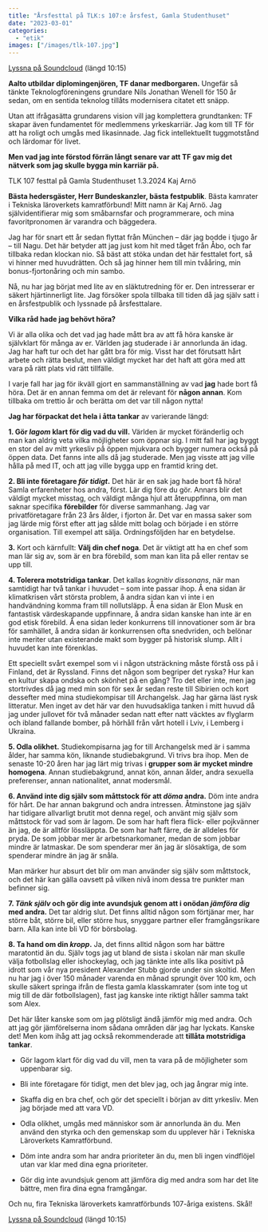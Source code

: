 ```yaml
---
title: "Årsfesttal på TLK:s 107:e årsfest, Gamla Studenthuset"
date: "2023-03-01"
categories:
  - "etik"
images: ["/images/tlk-107.jpg"]
---
```


[Lyssna på Soundcloud](https://soundcloud.com/a-arno/tlk-107) (längd 10:15)

__Aalto utbildar diplomingenjören, TF danar medborgaren.__ Ungefär så tänkte Teknologföreningens grundare Nils Jonathan Wenell för 150 år sedan, om en sentida teknolog tillåts modernisera citatet ett snäpp.

Utan att ifrågasätta grundarens vision vill jag komplettera grundtanken: TF skapar även fundamentet för medlemmens yrkeskarriär. Jag kom till TF för att ha roligt och umgås med likasinnade. Jag fick intellektuellt tuggmotstånd och lärdomar för livet.

__Men vad jag inte förstod förrän långt senare var att TF gav mig det nätverk som jag skulle bygga min karriär på.__


TLK 107 festtal på Gamla Studenthuset 1.3.2024
Kaj Arnö

__Bästa hedersgäster, Herr Bundeskanzler, bästa festpublik__. Bästa kamrater i Tekniska läroverkets kamratförbund! Mitt namn är Kaj Arnö. Jag självidentifierar mig som småbarnsfar och programmerare, och mina favoritpronomen är varandra och bäggedera.

Jag har för snart ett år sedan flyttat från München – där jag bodde i tjugo år – till Nagu. Det här betyder att jag just kom hit med tåget från Åbo, och far tillbaka redan klockan nio. Så bäst att stöka undan det här festtalet fort, så vi hinner med huvudrätten. Och så jag hinner hem till min tvååring, min bonus-fjortonåring och min sambo.

Nå, nu har jag börjat med lite av en släktutredning för er. Den intresserar er säkert hjärtinnerligt lite. Jag försöker spola tillbaka till tiden då jag själv satt i en årsfestpublik och lyssnade på årsfesttalare.

__Vilka råd hade jag behövt höra?__

Vi är alla olika och det vad jag hade mått bra av att få höra kanske är självklart för många av er. Världen jag studerade i är annorlunda än idag. Jag har haft tur och det har gått bra för mig. Visst har det förutsatt hårt arbete och rätta beslut, men väldigt mycket har det haft att göra med att vara på rätt plats vid rätt tillfälle.

I varje fall har jag för ikväll gjort en sammanställning av vad __jag__ hade bort få höra. Det är en annan femma om det är relevant för __någon annan__. Kom tillbaka om trettio år och berätta om det var till någon nytta!

__Jag har förpackat det hela i åtta tankar__ av varierande längd:

__1. Gör *lagom* klart för dig vad du vill.__ Världen är mycket föränderlig och man kan aldrig veta vilka möjligheter som öppnar sig. I mitt fall har jag byggt en stor del av mitt yrkesliv på öppen mjukvara och bygger numera också på öppen data. Det fanns inte alls då jag studerade. Men jag visste att jag ville hålla på med IT, och att jag ville bygga upp en framtid kring det.

__2. Bli inte företagare *för tidigt*.__ Det här är en sak jag hade bort få höra! Samla erfarenheter hos andra, först. Lär dig före du gör. Annars blir det väldigt mycket misstag, och väldigt många hjul att återuppfinna, om man saknar specifika __förebilder__ för diverse sammanhang. Jag var privatföretagare från 23 års ålder, i fjorton år. Det var en massa saker som jag lärde mig först efter att jag sålde mitt bolag och började i en större organisation. Till exempel att sälja. Ordningsföljden har en betydelse.

__3.__ Kort och kärnfullt: __Välj din chef noga__. Det är viktigt att ha en chef som man lär sig av, som är en bra förebild, som man kan lita på eller rentav se upp till.

__4. Tolerera motstridiga tankar__. Det kallas *kognitiv dissonans*, när man samtidigt har två tankar i huvudet – som inte passar ihop. Å ena sidan är klimatkrisen vårt största problem, å andra sidan kan vi inte i en handvändning komma fram till nollutsläpp. Å ena sidan är Elon Musk en fantastisk värdeskapande uppfinnare, å andra sidan kanske han inte är en god etisk förebild. Å ena sidan leder konkurrens till innovationer som är bra för samhället, å andra sidan är konkurrensen ofta snedvriden, och belönar inte meriter utan existerande makt som bygger på historisk slump. Allt i huvudet kan inte förenklas.

Ett speciellt svårt exempel som vi i någon utsträckning måste förstå oss på i Finland, det är Ryssland. Finns det någon som begriper det ryska? Hur kan en kultur skapa ondska och skönhet på en gång? Tro det eller inte, men jag stortrivdes då jag med min son för sex år sedan reste till Sibirien och kort dessefter med mina studiekompisar till Archangelsk. Jag har gärna läst rysk litteratur. Men inget av det här var den huvudsakliga tanken i mitt huvud då jag under jullovet för två månader sedan natt efter natt väcktes av flyglarm och ibland fallande bomber, på hörhåll från vårt hotell i Lviv, i Lemberg i Ukraina.

__5. Odla olikhet.__ Studiekompisarna jag for till Archangelsk med är i samma ålder, har samma kön, liknande studiebakgrund. Vi trivs bra ihop. Men de senaste 10-20 åren har jag lärt mig trivas i __grupper som är mycket mindre homogena__. Annan studiebakgrund, annat kön, annan ålder, andra sexuella preferenser, annan nationalitet, annat modersmål.

__6. Använd inte dig själv som måttstock för att *döma* andra.__ Döm inte andra för hårt. De har annan bakgrund och andra intressen. Åtminstone jag själv har tidigare allvarligt brutit mot denna regel, och använt mig själv som måttstock för vad som är lagom. De som har haft flera flick- eller pojkvänner än jag, de är alltför lössläppta. De som har haft färre, de är alldeles för pryda. De som jobbar mer är arbetsnarkomaner, medan de som jobbar mindre är latmaskar. De som spenderar mer än jag är slösaktiga, de som spenderar mindre än jag är snåla.

Man märker hur absurt det blir om man använder sig själv som måttstock, och det här kan gälla oavsett på vilken nivå inom dessa tre punkter man befinner sig.

__7. *Tänk själv* och gör dig inte avundsjuk genom att i onödan *jämföra dig* med andra.__ Det tar aldrig slut. Det finns alltid någon som förtjänar mer, har större båt, större bil, eller större hus, snyggare partner eller framgångsrikare barn. Alla kan inte bli VD för börsbolag.

__8. Ta hand om din *kropp*.__ Ja, det finns alltid någon som har bättre maratontid än du. Själv togs jag ut bland de sista i skolan när man skulle välja fotbollslag eller ishockeylag, och jag tänkte inte alls lika positivt på idrott som vår nya president Alexander Stubb gjorde under sin skoltid. Men nu har jag i över 150 månader varenda en månad sprungit över 100 km, och skulle säkert springa ifrån de flesta gamla klasskamrater (som inte tog ut mig till de där fotbollslagen), fast jag kanske inte riktigt håller samma takt som Alex.

Det här låter kanske som om jag plötsligt ändå jämför mig med andra. Och att jag gör jämförelserna inom sådana områden där jag har lyckats. Kanske det! Men kom ihåg att jag också rekommenderade att __tillåta motstridiga tankar__.

- Gör lagom klart för dig vad du vill, men ta vara på de möjligheter som uppenbarar sig.
- Bli inte företagare för tidigt, men det blev jag, och jag ångrar mig inte.

- Skaffa dig en bra chef, och gör det speciellt i början av ditt yrkesliv. Men jag började med att vara VD.

- Odla olikhet, umgås med människor som är annorlunda än du. Men använd den styrka och den gemenskap som du upplever här i Tekniska Läroverkets Kamratförbund.

- Döm inte andra som har andra prioriteter än du, men bli ingen vindflöjel utan var klar med dina egna prioriteter.

- Gör dig inte avundsjuk genom att jämföra dig med andra som har det lite bättre, men fira dina egna framgångar.

Och nu, fira Tekniska läroverkets kamratförbunds 107-åriga existens. Skål!

[Lyssna på Soundcloud](https://soundcloud.com/a-arno/tlk-107) (längd 10:15)
